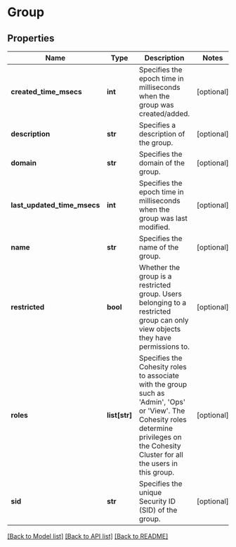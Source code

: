 # Group

## Properties
Name | Type | Description | Notes
------------ | ------------- | ------------- | -------------
**created_time_msecs** | **int** | Specifies the epoch time in milliseconds when the group was created/added. | [optional] 
**description** | **str** | Specifies a description of the group. | [optional] 
**domain** | **str** | Specifies the domain of the group. | [optional] 
**last_updated_time_msecs** | **int** | Specifies the epoch time in milliseconds when the group was last modified. | [optional] 
**name** | **str** | Specifies the name of the group. | [optional] 
**restricted** | **bool** | Whether the group is a restricted group. Users belonging to a restricted group can only view objects they have permissions to. | [optional] 
**roles** | **list[str]** | Specifies the Cohesity roles to associate with the group such as &#39;Admin&#39;, &#39;Ops&#39; or &#39;View&#39;. The Cohesity roles determine privileges on the Cohesity Cluster for all the users in this group. | [optional] 
**sid** | **str** | Specifies the unique Security ID (SID) of the group. | [optional] 

[[Back to Model list]](../README.md#documentation-for-models) [[Back to API list]](../README.md#documentation-for-api-endpoints) [[Back to README]](../README.md)


